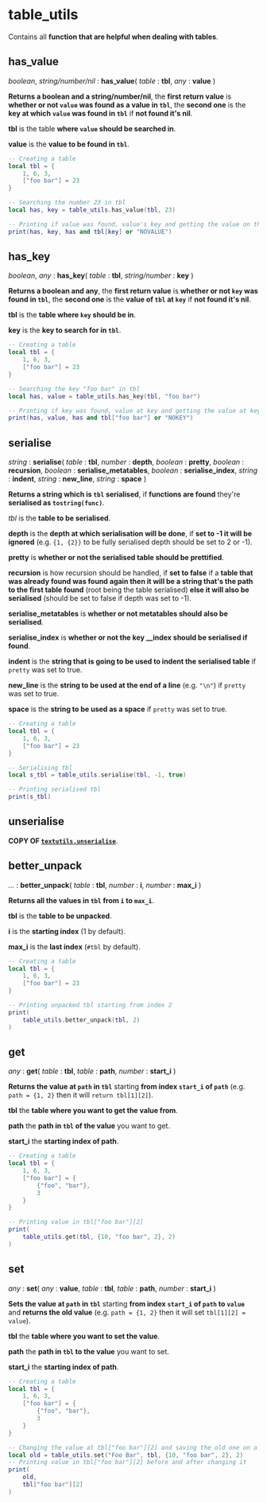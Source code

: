 
# table_utils

Contains all **function that are helpful when dealing with tables**.

## has_value

*boolean*, *string/number/nil* : **has_value**( *table* : **tbl**, *any* : **value** )

**Returns a boolean and a string/number/nil**, the **first return value** is **whether or not `value` was found as a value in `tbl`**, the **second one** is the **key at which `value` was found in `tbl`** if **not found it's nil**.

**tbl** is the table **where `value` should be searched in**.

**value** is the **value to be found in `tbl`**.

```lua
-- Creating a table
local tbl = {
    1, 6, 3,
    ["foo bar"] = 23
}

-- Searching the number 23 in tbl
local has, key = table_utils.has_value(tbl, 23)

-- Printing if value was found, value's key and getting the value on the found key
print(has, key, has and tbl[key] or "NOVALUE")
```

## has_key

*boolean*, *any* : **has_key**( *table* : **tbl**, *string/number* : **key** )

**Returns a boolean and any**, the **first return value** is **whether or not `key` was found in `tbl`**, the **second one** is the **value of `tbl` at `key`** if **not found it's nil**.

**tbl** is the **table where `key` should be in**.

**key** is the **key to search for in `tbl`**.

```lua
-- Creating a table
local tbl = {
    1, 6, 3,
    ["foo bar"] = 23
}

-- Searching the key "foo bar" in tbl
local has, value = table_utils.has_key(tbl, "foo bar")

-- Printing if key was found, value at key and getting the value at key found
print(has, value, has and tbl["foo bar"] or "NOKEY")
```

## serialise

*string* : **serialise**( *table* : **tbl**, *number* : **depth**, *boolean* : **pretty**, *boolean* : **recursion**, *boolean* : **serialise_metatables**, *boolean* : **serialise_index**, *string* : **indent**, *string* : **new_line**, *string* : **space** )

**Returns a string which is `tbl` serialised**, if **functions are found** they're **serialised as `tostring(func)`**.

*tbl* is the **table to be serialised**.

**depth** is the **depth at which serialisation will be done**, if **set to -1 it will be ignored** (e.g. `{1, {2}}` to be fully serialised depth should be set to 2 or -1).

**pretty** is **whether or not the serialised table should be prettified**.

**recursion** is how recursion should be handled, if **set to false** if a **table that was already found was found again then it will be a string that's the path to the first table found** (root being the table serialised) **else it will also be serialised** (should be set to false if depth was set to -1).

**serialise_metatables** is **whether or not metatables should also be serialised**.

**serialise_index** is **whether or not the key __index should be serialised if found**.

**indent** is the **string that is going to be used to indent the serialised table** if `pretty` was set to true.

**new_line** is the **string to be used at the end of a line** (e.g. `"\n"`) if `pretty` was set to true.

**space** is the **string to be used as a space** if `pretty` was set to true.

```lua
-- Creating a table
local tbl = {
    1, 6, 3,
    ["foo bar"] = 23
}

-- Serialising tbl
local s_tbl = table_utils.serialise(tbl, -1, true)

-- Printing serialised tbl
print(s_tbl)
```

## unserialise

**COPY OF [`textutils.unserialise`](https://computercraft.info/wiki/Textutils.unserialize)**.

## better_unpack

*...* :  **better_unpack**( *table* : **tbl**, *number* : **i**, *number* : **max_i** )

**Returns all the values in `tbl` from `i` to `max_i`**.

**tbl** is the **table to be unpacked**.

**i** is the **starting index** (1 by default).

**max_i** is the **last index** (`#tbl` by default).

```lua
-- Creating a table
local tbl = {
    1, 6, 3,
    ["foo bar"] = 23
}

-- Printing unpacked tbl starting from index 2
print(
    table_utils.better_unpack(tbl, 2)
)
```

## get

*any* : **get**( *table* : **tbl**, *table* : **path**, *number* : **start_i** )

**Returns the value at `path` in `tbl`** starting **from index `start_i` of `path`** (e.g. `path = {1, 2}` then it will `return tbl[1][2]`).

**tbl** the **table where you want to get the value from**.

**path** the **path in `tbl` of the value** you want to get.

**start_i** the **starting index of path**.

```lua
-- Creating a table
local tbl = {
    1, 6, 3,
    ["foo bar"] = {
        {"foo", "bar"},
        3
    }
}

-- Printing value in tbl["foo bar"][2]
print(
    table_utils.get(tbl, {10, "foo bar", 2}, 2)
)
```

## set

*any* : **set**( *any* : **value**, *table* : **tbl**, *table* : **path**, *number* : **start_i** )

**Sets the value at `path` in `tbl`** starting **from index `start_i` of `path` to `value`** and **returns the old value** (e.g. `path = {1, 2}` then it will set `tbl[1][2] = value`).

**tbl** the **table where you want to set the value**.

**path** the **path in `tbl` to the value** you want to set.

**start_i** the **starting index of path**.

```lua
-- Creating a table
local tbl = {
    1, 6, 3,
    ["foo bar"] = {
        {"foo", "bar"},
        3
    }
}

-- Changing the value at tbl["foo bar"][2] and saving the old one on a variable
local old = table_utils.set("Foo Bar", tbl, {10, "foo bar", 2}, 2)
-- Printing value in tbl["foo bar"][2] before and after changing it
print(
    old,
    tbl["foo bar"][2]
)
```
